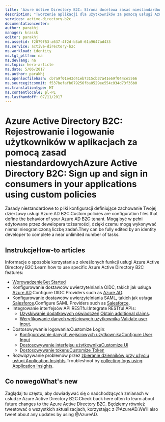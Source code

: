 ```yaml
---
title: 'Azure Active Directory B2C: Strona docelowa zasad niestandardowych | Microsoft Docs'
description: "Tworzenie aplikacji dla użytkowników za pomocą usługi Azure Active Directory B2C i zasad niestandardowych"
services: active-directory-b2c
documentationcenter: 
author: parakhj
manager: krassk
editor: parakhj
ms.assetid: f2079f53-a637-4f2d-b3a0-61a9647ad433
ms.service: active-directory-b2c
ms.workload: identity
ms.tgt_pltfrm: na
ms.devlang: na
ms.topic: hero-article
ms.date: 5/06/2017
ms.author: parakhj
ms.openlocfilehash: cb7a9f01e43d41eb7315cb37a41e69f044ce5566
ms.sourcegitcommit: f537befafb079256fba0529ee554c034d73f36b0
ms.translationtype: MT
ms.contentlocale: pl-PL
ms.lasthandoff: 07/11/2017
---
```

# <a name="azure-active-directory-b2c-sign-up-and-sign-in-consumers-in-your-applications-using-custom-policies"></a><span data-ttu-id="a343b-103">Azure Active Directory B2C: Rejestrowanie i logowanie użytkowników w aplikacjach za pomocą zasad niestandardowych</span><span class="sxs-lookup"><span data-stu-id="a343b-103">Azure Active Directory B2C: Sign up and sign in consumers in your applications using custom policies</span></span>
<span data-ttu-id="a343b-104">Zasady niestandardowe to pliki konfiguracji definiujące zachowanie Twojej dzierżawy usługi Azure AD B2C.</span><span class="sxs-lookup"><span data-stu-id="a343b-104">Custom policies are configuration files that define the behavior of your Azure AD B2C tenant.</span></span> <span data-ttu-id="a343b-105">Mogą być w pełni edytowane przez dewelopera tożsamości, dzięki czemu mogą wykonywać niemal nieograniczoną liczbę zadań.</span><span class="sxs-lookup"><span data-stu-id="a343b-105">They can be fully edited by an identity developer to complete a near unlimited number of tasks.</span></span>

## <a name="how-to-articles"></a><span data-ttu-id="a343b-106">Instrukcje</span><span class="sxs-lookup"><span data-stu-id="a343b-106">How-to articles</span></span>
<span data-ttu-id="a343b-107">Informacje o sposobie korzystania z określonych funkcji usługi Azure Active Directory B2C:</span><span class="sxs-lookup"><span data-stu-id="a343b-107">Learn how to use specific Azure Active Directory B2C features:</span></span>

* [<span data-ttu-id="a343b-108">Wprowadzenie</span><span class="sxs-lookup"><span data-stu-id="a343b-108">Get Started</span></span>](active-directory-b2c-overview-custom.md)
* <span data-ttu-id="a343b-109">Konfigurowanie dostawców uwierzytelniania OIDC, takich jak usługa [Azure AD](active-directory-b2c-setup-aad-custom.md).</span><span class="sxs-lookup"><span data-stu-id="a343b-109">Configure OIDC Providers such as [Azure AD](active-directory-b2c-setup-aad-custom.md).</span></span>
* <span data-ttu-id="a343b-110">Konfigurowanie dostawców uwierzytelniania SAML, takich jak usługa [Salesforce](active-directory-b2c-setup-sf-app-custom.md).</span><span class="sxs-lookup"><span data-stu-id="a343b-110">Configure SAML Providers such as [Salesforce](active-directory-b2c-setup-sf-app-custom.md).</span></span>
* <span data-ttu-id="a343b-111">Integrowanie interfejsów API RESTful:</span><span class="sxs-lookup"><span data-stu-id="a343b-111">Integrate RESTful APIs:</span></span>
    * <span data-ttu-id="a343b-112">[Uzyskiwanie dodatkowych oświadczeń](active-directory-b2c-rest-api-step-custom.md).</span><span class="sxs-lookup"><span data-stu-id="a343b-112">[Obtain additional claims](active-directory-b2c-rest-api-step-custom.md).</span></span>
    * <span data-ttu-id="a343b-113">[Weryfikowanie danych wejściowych użytkownika](active-directory-b2c-rest-api-validation-custom.md).</span><span class="sxs-lookup"><span data-stu-id="a343b-113">[Validate user input](active-directory-b2c-rest-api-validation-custom.md).</span></span>
* <span data-ttu-id="a343b-114">Dostosowywanie logowania:</span><span class="sxs-lookup"><span data-stu-id="a343b-114">Customize Login:</span></span>
    * [<span data-ttu-id="a343b-115">Konfigurowanie danych wejściowych użytkownika</span><span class="sxs-lookup"><span data-stu-id="a343b-115">Configure User Input</span></span>](active-directory-b2c-configure-signup-self-asserted-custom.md)
    * [<span data-ttu-id="a343b-116">Dostosowywanie interfejsu użytkownika</span><span class="sxs-lookup"><span data-stu-id="a343b-116">Customize UI</span></span>](active-directory-b2c-ui-customization-custom.md)
    * [<span data-ttu-id="a343b-117">Dostosowywanie tokenu</span><span class="sxs-lookup"><span data-stu-id="a343b-117">Customize Token</span></span>](active-directory-b2c-reference-manage-sso-and-token-configuration.md)
* <span data-ttu-id="a343b-118">Rozwiązywanie problemów przez [zbieranie dzienników przy użyciu usługi Application Insights](active-directory-b2c-troubleshoot-custom.md).</span><span class="sxs-lookup"><span data-stu-id="a343b-118">Troubleshoot by [collecting logs using Application Insights](active-directory-b2c-troubleshoot-custom.md).</span></span>

## <a name="whats-new"></a><span data-ttu-id="a343b-119">Co nowego</span><span class="sxs-lookup"><span data-stu-id="a343b-119">What's new</span></span>
<span data-ttu-id="a343b-120">Zaglądaj tu często, aby dowiadywać się o nadchodzących zmianach w usłudze Azure Active Directory B2C.</span><span class="sxs-lookup"><span data-stu-id="a343b-120">Check back here often to learn about future changes to the Azure Active Directory B2C.</span></span> <span data-ttu-id="a343b-121">Będziemy również tweetować o wszystkich aktualizacjach, korzystając z @AzureAD.</span><span class="sxs-lookup"><span data-stu-id="a343b-121">We'll also tweet about any updates by using @AzureAD.</span></span>



